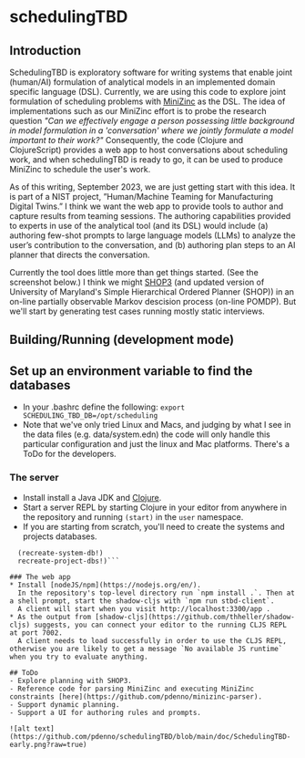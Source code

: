 # schedulingTBD

## Introduction

SchedulingTBD is exploratory software for writing systems that enable joint (human/AI) formulation of analytical models in an implemented domain specific language (DSL).
Currently, we are using this code to explore joint formulation of scheduling problems with [MiniZinc](https://www.minizinc.org/) as the DSL.
The idea of implementations such as our MiniZinc effort is to probe the research question
*"Can we effectively engage a person possessing little background in model formulation in a 'conversation' where we jointly formulate a model important to their work?"*
Consequently, the code (Clojure and ClojureScript) provides a web app to host conversations about scheduling work, and when schedulingTBD is ready to go, it can be used to produce MiniZinc to schedule the user's work.

As of this writing, September 2023, we are just getting start with this idea.
It is part of a NIST project, ”Human/Machine Teaming for Manufacturing Digital Twins.”
I think we want the web app to provide tools to author and capture results from teaming sessions.
The authoring capabilities provided to experts in use of the analytical tool (and its DSL) would include
(a) authoring few-shot prompts to large language models (LLMs) to analyze the user’s contribution to the conversation, and
(b) authoring plan steps to an AI planner that directs the conversation.

Currently the tool does little more than get things started.
(See the screenshot below.)
I think we might [SHOP3](https://github.com/shop-planner/shop3)
(and updated version of University of Maryland's Simple Hierarchical Ordered Planner (SHOP)) in
an on-line partially observable Markov descision process (on-line POMDP).
But we'll start by generating test cases running mostly static interviews.

## Building/Running (development mode)

## Set up an environment variable to find the databases
  * In your .bashrc define the following: `export SCHEDULING_TBD_DB=/opt/scheduling`
  * Note that we've only tried Linux and Macs, and judging by what I see in the data files (e.g. data/system.edn) the code will only 
    handle this particular configuration and just the linux and Mac platforms. There's a ToDo for the developers.

### The server
  * Install install a Java JDK and [Clojure](https://clojure.org/).
  * Start a server REPL by starting Clojure in your editor from anywhere in the repository and running `(start)` in the `user` namespace.
  * If you are starting from scratch, you'll need to create the systems and projects databases. 
  ```(in-ns 'scheduling-tbd.db)
	(recreate-system-db!)
	recreate-project-dbs!)```

### The web app
  * Install [nodeJS/npm](https://nodejs.org/en/).
	In the repository's top-level directory run `npm install .`. Then at a shell prompt, start the shadow-cljs with `npm run stbd-client`.
	A client will start when you visit http://localhost:3300/app .
  *	As the output from [shadow-cljs](https://github.com/thheller/shadow-cljs) suggests, you can connect your editor to the running CLJS REPL at port 7002.
	A client needs to load successfully in order to use the CLJS REPL, otherwise you are likely to get a message `No available JS runtime` when you try to evaluate anything.

## ToDo
  - Explore planning with SHOP3.
  - Reference code for parsing MiniZinc and executing MiniZinc constraints [here](https://github.com/pdenno/minizinc-parser).
  - Support dynamic planning.
  - Support a UI for authoring rules and prompts.

![alt text](https://github.com/pdenno/schedulingTBD/blob/main/doc/SchedulingTBD-early.png?raw=true)
